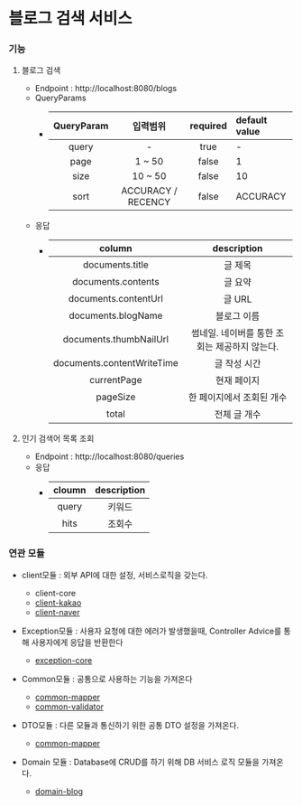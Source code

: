 # 블로그 검색 서비스

### 기능
1. 블로그 검색
    - Endpoint : http://localhost:8080/blogs
    - QueryParams
        - | QueryParam | 입력범위 | required | default value |
          |:----:|:--------:|:-------------:|:----|
          | query      |  -   |    true     |       -       |
          | page          |  1 ~ 50  |    false     |       1       |
          | size          |  10 ~ 50  |    false     |       10       |
          | sort          |  ACCURACY / RECENCY  |    false     |       ACCURACY       |
    - 응답 
      - |  column     | description |
        |:---------:|:--------:|
        | documents.title        |   글 제목    |
        | documents.contents        |   글 요약    |
        | documents.contentUrl        |   글 URL    |
        | documents.blogName        |   블로그 이름    |
        | documents.thumbNailUrl        |  썸네일. 네이버를 통한 조회는 제공하지 않는다.    |
        | documents.contentWriteTime        |  글 작성 시간    |
        | currentPage        |  현재 페이지    |
        | pageSize        |  한 페이지에서 조회된 개수    |
        | total        |  전체 글 개수    |

2. 인기 검색어 목록 조회
   - Endpoint : http://localhost:8080/queries
   - 응답
     - | cloumn | description |
       |:---------:|:--------:|
       | query  |   키워드    |
       | hits      |   조회수    |

### 연관 모듈 
- client모듈 : 외부 API에 대한 설정, 서비스로직을 갖는다. 
  - client-core
  - [client-kakao](https://github.com/jhsong2580/subject/blob/main/client/client-kakao/README.md)
  - [client-naver](https://github.com/jhsong2580/subject/blob/main/client/client-naver/README.md)

- Exception모듈 : 사용자 요청에 대한 에러가 발생했을때, Controller Advice를 통해 사용자에게 응답을 반환한다 
  - [exception-core](https://github.com/jhsong2580/subject/blob/main/exception-core/README.md)

- Common모듈 : 공통으로 사용하는 기능을 가져온다
  - [common-mapper](https://github.com/jhsong2580/subject/blob/main/common/common-mapper/README.md)
  - [common-validator](https://github.com/jhsong2580/subject/blob/main/common/common-validator/README.md)

- DTO모듈 : 다른 모듈과 통신하기 위한 공통 DTO 설정을 가져온다. 
  - [common-mapper](https://github.com/jhsong2580/subject/blob/main/core-dto/README.md)

- Domain 모듈 : Database에 CRUD를 하기 위해 DB 서비스 로직 모듈을 가져온다. 
  - [domain-blog](https://github.com/jhsong2580/subject/blob/main/domain-blog/README.md)